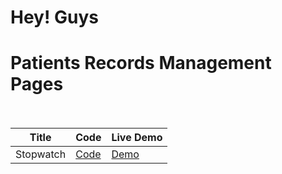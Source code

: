 # Hey! Guys

# Patients Records Management Pages<br><br>


| Title | Code | Live Demo |
| ----- | ---- | --------- |
|Stopwatch| [Code](https://github.com/iamsandeshk/hp/tree/main)| [Demo](https://iamsandeshk.github.io/hp/index.html)|
